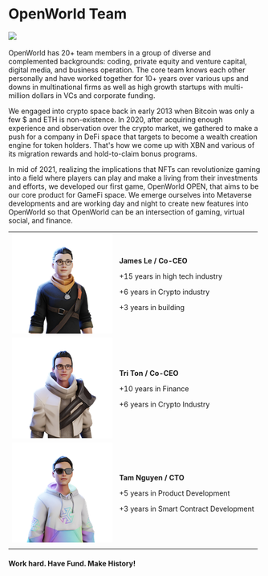 # OpenWorld Team

![](.gitbook/assets/26951908\_353943671740574\_2180541227379288141\_o.jpg)

OpenWorld has 20+ team members in a group of diverse and complemented backgrounds: coding, private equity and venture capital, digital media, and business operation. The core team knows each other personally and have worked together for 10+ years over various ups and downs in multinational firms as well as high growth startups with multi-million dollars in VCs and corporate funding.

We engaged into crypto space back in early 2013 when Bitcoin was only a few $ and ETH is non-existence. In 2020, after acquiring enough experience and observation over the crypto market, we gathered to make a push for a company in DeFi space that targets to become a wealth creation engine for token holders. That's how we come up with XBN and various of its migration rewards and hold-to-claim bonus programs.

In mid of 2021, realizing the implications that NFTs can revolutionize gaming into a field where players can play and make a living from their investments and efforts, we developed our first game, OpenWorld OPEN, that aims to be our core product for GameFi space. We emerge ourselves into Metaverse developments and are working day and night to create new features into OpenWorld so that OpenWorld can be an intersection of gaming, virtual social, and finance.

|                                               |                                                                                                                                              |
| :-------------------------------------------: | -------------------------------------------------------------------------------------------------------------------------------------------- |
| ![](.gitbook/assets/ReadyPlayerMe-Avatar.png) | <p><strong>James Le / Co-CEO</strong></p><p>+15 years in high tech industry</p><p>+6 years in Crypto industry</p><p>+3 years in building</p> |
|          ![](.gitbook/assets/tri.png)         | <p><strong>Tri Ton / Co-CEO</strong></p><p>+10 years in Finance</p><p>+6 years in Crypto Industry</p>                                        |
|          ![](.gitbook/assets/tam.png)         | <p><strong>Tam Nguyen / CTO</strong></p><p>+5 years in Product Development</p><p>+3 years in Smart Contract Development</p>                  |
|                                               |                                                                                                                                              |

#### Work hard. Have Fund. Make History!
